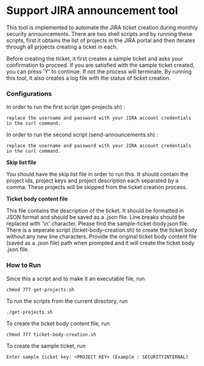 # Support JIRA announcement tool

This tool is implemented to automate the JIRA ticket creation during monthly security announcements. There are two shell scripts and by running these scripts, first it obtains the list of projects in the JIRA portal and then iterates through all prjoects creating a ticket in each. 

Before creating the ticket, it first creates a sample ticket and asks your confirmation to proceed. If you are satisfied with the sample ticket created, you can press 'Y' to continue. If not the process will terminate. By running this tool, It also creates a log file with the status of ticket creation.

###  Configurations

In order to run the first script (get-projects.sh) :

	replace the username and password with your JIRA account credentials in the curl command.

In order to run the second script (send-announcements.sh) :

	replace the username and password with your JIRA account credentials in the curl command.

**Skip list file**

You should have the skip list file in order to run this. It should contain the project ids, project keys and project description each separated by a comma. These projects will be skipped from the ticket creation process. 

**Ticket body content file**

This file contains the description of the ticket. It should be formatted in JSON format and should be saved as a .json file. Line breaks should be replaced with '\n' character. Please find the sample-ticket-body.json file. 
There is a seperate script (ticket-body-creation.sh) to create the ticket body without any new line characters. Provide the original ticket body content file (saved as a .json file) path when prompted and it will create the ticket body .json file. 

### How to Run

Since this a script and to make it an executable file, run

```
chmod 777 get-projects.sh
```

To run the scripts from the current directory, run
```
./get-projects.sh
```

To create the ticket body content file, run

```
chmod 777 ticket-body-creation.sh
```

To create the sample ticket, run
```
Enter sample ticket key: <PROJECT KEY> (Example : SECURITYINTERNAL)
```


